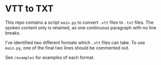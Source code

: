 # VTT to TXT
This repo contains a script `main.py` to convert `.vtt` files to `.txt` files. The spoken content only is retained, as one continuous paragraph with no line breaks.

I've identified two different formats which `.vtt` files can take. To use `main.py`, one of the final two lines should be commented out. 

See `/examples` for examples of each format. 
